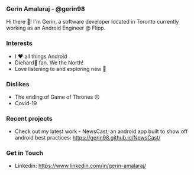 ### Gerin Amalaraj - @gerin98

Hi there 👋! I'm Gerin, a software developer located in Toronto currently working as an Android Engineer @ Flipp.

### Interests
- I :heart: all things Android
- Diehard:basketball: fan. We the North!
- Love listening to and exploring new :musical_note:

### Dislikes
- The ending of Game of Thrones :disappointed:
- Covid-19

### Recent projects
- Check out my latest work - NewsCast, an android app built to show off android best practices: https://gerin98.github.io/NewsCast/

### Get in Touch
- Linkedin: https://www.linkedin.com/in/gerin-amalaraj/

<!--
**gerin98/gerin98** is a ✨ _special_ ✨ repository because its `README.md` (this file) appears on your GitHub profile.

Here are some ideas to get you started:

- 🔭 I’m currently working on ...
- 🌱 I’m currently learning ...
- 👯 I’m looking to collaborate on ...
- 🤔 I’m looking for help with ...
- 💬 Ask me about ...
- 📫 How to reach me: ...
- 😄 Pronouns: ...
- ⚡ Fun fact: ...
-->
